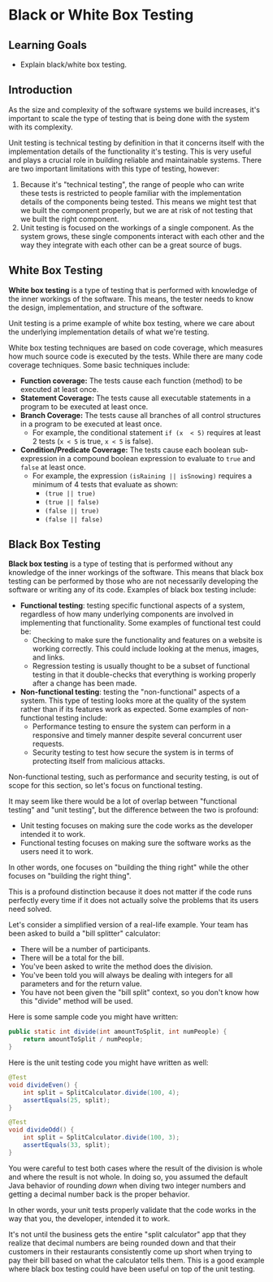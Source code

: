 # Black or White Box Testing

## Learning Goals

- Explain black/white box testing.

## Introduction

As the size and complexity of the software systems we build increases, it's
important to scale the type of testing that is being done with the system with
its complexity.

Unit testing is technical testing by definition in that it concerns itself with
the implementation details of the functionality it's testing. This is very
useful and plays a crucial role in building reliable and maintainable systems.
There are two important limitations with this type of testing, however:

1. Because it's "technical testing", the range of people who can write these
   tests is restricted to people familiar with the implementation details of the
   components being tested. This means we might test that we built the component
   properly, but we are at risk of not testing that we built the right
   component.
2. Unit testing is focused on the workings of a single component. As the system
   grows, these single components interact with each other and the way they
   integrate with each other can be a great source of bugs.

## White Box Testing

**White box testing** is a type of testing that is performed with knowledge of
the inner workings of the software. This means, the tester needs to know the
design, implementation, and structure of the software.

Unit testing is a prime example of white box testing, where we care about the
underlying implementation details of what we're testing.

White box testing techniques are based on code coverage, 
which measures how much source code is executed by the tests.
While there are many code coverage techniques. Some basic techniques include:

- **Function coverage:** The tests cause each function (method) to be executed at least once.
- **Statement Coverage:** The tests cause all executable statements in a program to be executed at least once.
- **Branch Coverage:** The tests cause all branches of all control structures in a program to be executed at least once.
  - For example, the conditional statement `if (x  < 5)` requires at least 2 tests (`x < 5` is true, `x < 5` is false).
- **Condition/Predicate Coverage:** The tests cause each boolean sub-expression in a compound boolean expression
  to evaluate to `true` and `false` at least once.
  - For example, the expression `(isRaining || isSnowing)` requires a minimum of 4 tests that evaluate as shown:
    - `(true || true)`
    - `(true || false)`
    - `(false || true)`
    - `(false || false)`


## Black Box Testing

**Black box testing** is a type of testing that is performed without any
knowledge of the inner workings of the software. This means that black box
testing can be performed by those who are not necessarily developing the
software or writing any of its code. Examples of black box testing include:

- **Functional testing**: testing specific functional aspects of a system,
  regardless of how many underlying components are involved in implementing that
  functionality. Some examples of functional test could be:
    - Checking to make sure the functionality and features on a website is working
      correctly. This could include looking at the menus, images, and links.
    - Regression testing is usually thought to be a subset of functional testing
      in that it double-checks that everything is working properly after a
      change has been made.
- **Non-functional testing**: testing the "non-functional" aspects of a system.
  This type of testing looks more at the quality of the system rather than if
  its features work as expected. Some examples of non-functional testing include:
    - Performance testing to ensure the system can perform in a responsive and
      timely manner despite several concurrent user requests.
    - Security testing to test how secure the system is in terms of protecting
      itself from malicious attacks.

Non-functional testing, such as performance and security testing, is out of
scope for this section, so let's focus on functional testing.

It may seem like there would be a lot of overlap between "functional testing"
and "unit testing", but the difference between the two is profound:

- Unit testing focuses on making sure the code works as the developer intended
  it to work.
- Functional testing focuses on making sure the software works as the users need
  it to work.

In other words, one focuses on "building the thing right" while the other
focuses on "building the right thing".

This is a profound distinction because it does not matter if the code runs
perfectly every time if it does not actually solve the problems that its users
need solved.

Let's consider a simplified version of a real-life example. Your team has been
asked to build a "bill splitter" calculator:

- There will be a number of participants.
- There will be a total for the bill.
- You've been asked to write the method does the division.
- You've been told you will always be dealing with integers for all parameters
  and for the return value.
- You have not been given the "bill split" context, so you don't know how this
  "divide" method will be used.

Here is some sample code you might have written:

```java
public static int divide(int amountToSplit, int numPeople) {
    return amountToSplit / numPeople;
}
```

Here is the unit testing code you might have written as well:

```java
@Test
void divideEven() {
    int split = SplitCalculator.divide(100, 4);
    assertEquals(25, split);
}

@Test
void divideOdd() {
    int split = SplitCalculator.divide(100, 3);
    assertEquals(33, split);
}
```

You were careful to test both cases where the result of the division is whole
and where the result is not whole. In doing so, you assumed the default Java
behavior of rounding _down_ when diving two integer numbers and getting a
decimal number back is the proper behavior.

In other words, your unit tests properly validate that the code works in the way
that you, the developer, intended it to work.

It's not until the business gets the entire "split calculator" app that they
realize that decimal numbers are being rounded down and that their customers in
their restaurants consistently come up short when trying to pay their bill based
on what the calculator tells them. This is a good example where black box
testing could have been useful on top of the unit testing.